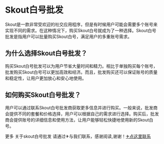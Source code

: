 # Skout白号批发

Skout是一款非常受欢迎的社交应用程序，但是有时候用户可能会需要多个账号来实现不同的需求。在这种情况下，购买Skout白号就成为了一种选择。Skout白号批发是指用户可以批量购买Skout白号，满足用户的多重账号需求。

## 为什么选择Skout白号批发？

购买Skout白号批发可以为用户节省大量时间和精力。相比于单独购买每个账号，批发购买Skout白号可以更加高效和经济。而且，批发购买还可以保证账号的质量和稳定性，让用户更加放心和安心地使用。

## 如何购买Skout白号批发？

用户可以通过联系Skout白号批发商获取更多信息并进行购买。一般来说，批发商会提供不同的套餐和价格选择，用户可以根据自己的需求进行选择。购买后，批发商会提供账号的详细信息和使用方法，让用户能够轻松快捷地使用新的Skout白号。

更多 关于skout白号批发 请通过✈与我们联系，感谢阅读,谢谢！[✈点这里联系](https://c.k02.cc)
